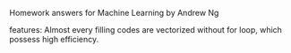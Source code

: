 Homework answers for Machine Learning by Andrew Ng

features:
    Almost every filling codes are vectorized without for loop, which possess high efficiency.
